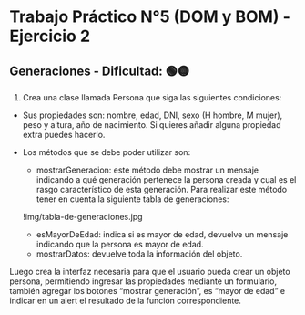 # Trabajo Práctico N°5 (DOM y BOM) - Ejercicio 2
##  Generaciones - Dificultad:  🟢🟡

1. Crea una clase llamada Persona que siga las siguientes condiciones:
- Sus propiedades son: nombre, edad, DNI, sexo (H hombre, M mujer), peso y altura, año de nacimiento. Si quieres añadir alguna propiedad extra puedes hacerlo.
- Los métodos que se debe poder utilizar son:
  - mostrarGeneracion: este método debe mostrar un mensaje indicando a qué generación pertenece la persona creada y cual es el rasgo característico de esta generación. Para realizar este método tener en cuenta la siguiente tabla de generaciones:
  
  !img/tabla-de-generaciones.jpg

  - esMayorDeEdad: indica si es mayor de edad, devuelve un mensaje indicando que la persona es mayor de edad.
  - mostrarDatos: devuelve toda la información del objeto.

Luego crea la interfaz necesaria para que el usuario pueda crear un objeto persona, permitiendo ingresar las propiedades mediante un formulario, también agregar los botones “mostrar generación”, es “mayor de edad” e indicar en un alert el resultado de la función correspondiente.